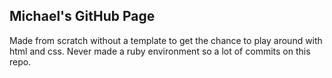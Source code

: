 ## Michael's GitHub Page

Made from scratch without a template to get the chance to play around with html
and css. Never made a ruby environment so a lot of commits on this repo.
